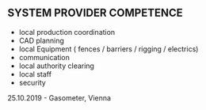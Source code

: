 ## SYSTEM PROVIDER COMPETENCE

+ local production coordination
+ CAD planning 
+ local Equipment ( fences /  barriers / rigging / electrics) 
+ communication
+ local authority clearing
+ local staff
+ security

25.10.2019 - Gasometer, Vienna